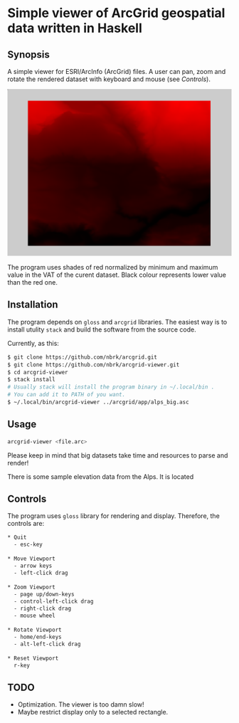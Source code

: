 # Simple viewer of ArcGrid geospatial data written in Haskell

## Synopsis
A simple viewer for ESRI/ArcInfo (ArcGrid) files. A user can pan, zoom and
rotate the rendered dataset with keyboard and mouse (see _Controls_).


![alt text](https://github.com/nbrk/arcgrid-viewer/blob/master/doc/scr_alps.png "Screenshot")


The program uses shades of red normalized by minimum and maximum value in the
VAT of the curent dataset. Black colour represents lower value than the red one.

## Installation
The program depends on `gloss` and `arcgrid` libraries. The easiest way is to
install utulity `stack` and build the software from the source code.

Currently, as this:

``` sh
$ git clone https://github.com/nbrk/arcgrid.git
$ git clone https://github.com/nbrk/arcgrid-viewer.git
$ cd arcgrid-viewer
$ stack install
# Usually stack will install the program binary in ~/.local/bin .
# You can add it to PATH of you want.
$ ~/.local/bin/arcgrid-viewer ../arcgrid/app/alps_big.asc
```

## Usage

``` sh
arcgrid-viewer <file.arc>
```

Please keep in mind that big datasets take time and resources to parse and render!

There is some sample elevation data from the Alps. It is located 

## Controls
The program uses `gloss` library for rendering and display. Therefore, the
controls are:

```
* Quit
  - esc-key

* Move Viewport
  - arrow keys
  - left-click drag

* Zoom Viewport
  - page up/down-keys
  - control-left-click drag
  - right-click drag
  - mouse wheel

* Rotate Viewport
  - home/end-keys
  - alt-left-click drag

* Reset Viewport
  r-key
```

## TODO
- Optimization. The viewer is too damn slow!
- Maybe restrict display only to a selected rectangle.
